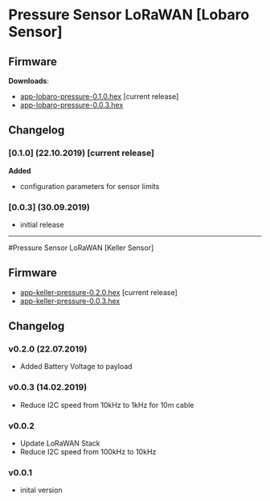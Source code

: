 # Pressure Sensor LoRaWAN [Lobaro Sensor]

## Firmware

**Downloads**:

* [app-lobaro-pressure-0.1.0.hex](firmware/app-lobaro-pressure-0.1.0+LoRa.hex) [current release]
* [app-lobaro-pressure-0.0.3.hex](firmware/app-lobaro-pressure-0.0.3+LoRa.hex) 

## Changelog

### [0.1.0] (22.10.2019) [current release]

**Added**

 - configuration parameters for sensor limits

### [0.0.3] (30.09.2019)

- initial release

----
#Pressure Sensor LoRaWAN [Keller Sensor]

## Firmware

* [app-keller-pressure-0.2.0.hex](firmware/app-keller-pressure-0.2.0.hex) [current release]
* [app-keller-pressure-0.0.3.hex](firmware/app-keller-pressure-0.0.3.hex)

## Changelog

### v0.2.0 (22.07.2019)
- Added Battery Voltage to payload

### v0.0.3 (14.02.2019)
- Reduce I2C speed from 10kHz to 1kHz for 10m cable

### v0.0.2
- Update LoRaWAN Stack
- Reduce I2C speed from 100kHz to 10kHz

### v0.0.1 
- inital version
